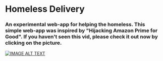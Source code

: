 # Homeless Delivery 

### An experimental web-app for helping the homeless. This simple web-app was inspired by "Hijacking Amazon Prime for Good". If you haven't seen this vid, please check it out now by clicking on the picture. 

[![IMAGE ALT TEXT](https://i.imgur.com/zydzS9B.png)](http://www.youtube.com/watch?v=8oKl_qDJHt4 "Video Title")

